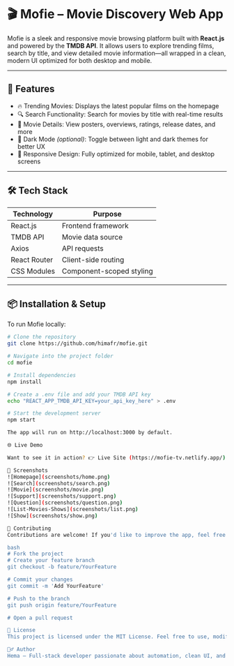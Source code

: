 # 🎬 Mofie – Movie Discovery Web App

Mofie is a sleek and responsive movie browsing platform built with **React.js** and powered by the **TMDB API**. It allows users to explore trending films, search by title, and view detailed movie information—all wrapped in a clean, modern UI optimized for both desktop and mobile.

---

## 🚀 Features

- 🔥 Trending Movies: Displays the latest popular films on the homepage  
- 🔍 Search Functionality: Search for movies by title with real-time results  
- 📄 Movie Details: View posters, overviews, ratings, release dates, and more  
- 🌙 Dark Mode *(optional)*: Toggle between light and dark themes for better UX  
- 📱 Responsive Design: Fully optimized for mobile, tablet, and desktop screens  

---

## 🛠️ Tech Stack

| Technology     | Purpose                          |
|----------------|----------------------------------|
| React.js       | Frontend framework               |
| TMDB API       | Movie data source                |
| Axios          | API requests                     |
| React Router   | Client-side routing              |
| CSS Modules    | Component-scoped styling         |

---

## 📦 Installation & Setup

To run Mofie locally:

```bash
# Clone the repository
git clone https://github.com/himafr/mofie.git

# Navigate into the project folder
cd mofie

# Install dependencies
npm install

# Create a .env file and add your TMDB API key
echo "REACT_APP_TMDB_API_KEY=your_api_key_here" > .env

# Start the development server
npm start

The app will run on http://localhost:3000 by default.

🌐 Live Demo

Want to see it in action? 👉 Live Site (https://mofie-tv.netlify.app/)

📸 Screenshots
![Homepage](screenshots/home.png)
![Search](screenshots/search.png)
![Movie](screenshots/movie.png)
![Support](screenshots/support.png)
![Question](screenshots/question.png)
![List-Movies-Shows](screenshots/list.png)
![Show](screenshots/show.png)

🤝 Contributing
Contributions are welcome! If you'd like to improve the app, feel free to fork the repo and submit a pull request.

bash
# Fork the project
# Create your feature branch
git checkout -b feature/YourFeature

# Commit your changes
git commit -m 'Add YourFeature'

# Push to the branch
git push origin feature/YourFeature

# Open a pull request

📄 License
This project is licensed under the MIT License. Feel free to use, modify, and distribute with attribution.

🙋‍♂️ Author
Hema – Full-stack developer passionate about automation, clean UI, and hands-on learning. 📎 GitHub Profile